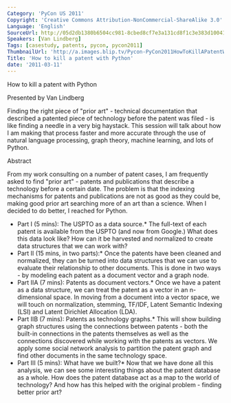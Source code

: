 ```yaml
---
Category: 'PyCon US 2011'
Copyright: 'Creative Commons Attribution-NonCommercial-ShareAlike 3.0'
Language: 'English'
SourceUrl: http://05d2db1380b6504cc981-8cbed8cf7e3a131cd8f1c3e383d10041.r93.cf2.rackcdn.com/pycon-us-2011/425_how-to-kill-a-patent-with-python.mp4
Speakers: [Van Lindberg]
Tags: [casestudy, patents, pycon, pycon2011]
ThumbnailUrl: 'http://a.images.blip.tv/Pycon-PyCon2011HowToKillAPatentWithPython889.png'
Title: 'How to kill a patent with Python'
date: '2011-03-11'
---
```

How to kill a patent with Python

Presented by Van Lindberg

Finding the right piece of "prior art" - technical documentation that
described a patented piece of technology before the patent was filed - is like
finding a needle in a very big haystack. This session will talk about how I am
making that process faster and more accurate through the use of natural
language processing, graph theory, machine learning, and lots of Python.

Abstract

From my work consulting on a number of patent cases, I am frequently asked to
find "prior art" - patents and publications that describe a technology before
a certain date. The problem is that the indexing mechanisms for patents and
publications are not as good as they could be, making good prior art searching
more of an art than a science. When I decided to do better, I reached for
Python.

  * Part I (5 mins): The USPTO as a data source.* The full-text of each patent is available from the USPTO (and now from Google.) What does this data look like? How can it be harvested and normalized to create data structures that we can work with? 
  * Part II (15 mins, in two parts):* Once the patents have been cleaned and normalized, they can be turned into data structures that we can use to evaluate their relationship to other documents. This is done in two ways - by modeling each patent as a document vector and a graph node. 
  * Part IIA (7 mins): Patents as document vectors.* Once we have a patent as a data structure, we can treat the patent as a vector in an n-dimensional space. In moving from a document into a vector space, we will touch on normalization, stemming, TF/IDF, Latent Semantic Indexing (LSI) and Latent Dirichlet Allocation (LDA). 
  * Part IIB (7 mins): Patents as technology graphs.* This will show building graph structures using the connections between patents - both the built-in connections in the patents themselves as well as the connections discovered while working with the patents as vectors. We apply some social network analysis to partition the patent graph and find other documents in the same technology space. 
  * Part III (5 mins): What have we built?* Now that we have done all this analysis, we can see some interesting things about the patent database as a whole. How does the patent database act as a map to the world of technology? And how has this helped with the original problem - finding better prior art?
